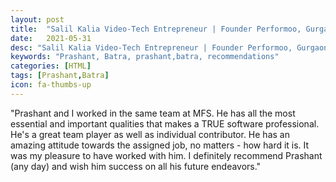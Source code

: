 ```yaml
---
layout: post
title:  "Salil Kalia Video-Tech Entrepreneur | Founder Performoo, Gurgaon, Haryana, India"
date:   2021-05-31
desc: "Salil Kalia Video-Tech Entrepreneur | Founder Performoo, Gurgaon, Haryana, India"
keywords: "Prashant, Batra, prashant,batra, recommendations"
categories: [HTML]
tags: [Prashant,Batra]
icon: fa-thumbs-up
---
```


"Prashant and I worked in the same team at MFS. He has all the most essential and important qualities that makes a TRUE software professional. He's a great team player as well as individual contributor. He has an amazing attitude towards the assigned job, no matters - how hard it is. It was my pleasure to have worked with him. I definitely recommend Prashant (any day) and wish him success on all his future endeavors."
